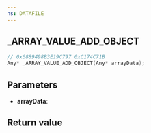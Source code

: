 ```yaml
---
ns: DATAFILE
---
```

## _ARRAY_VALUE_ADD_OBJECT

```c
// 0x6889498B3E19C797 0xC174C71B
Any* _ARRAY_VALUE_ADD_OBJECT(Any* arrayData);
```


## Parameters
* **arrayData**: 

## Return value
